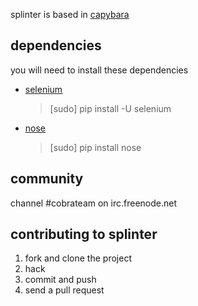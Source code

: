 splinter is based in [capybara](http://github.com/jnicklas/capybara)

## dependencies

you will need to install these dependencies

* [selenium](http://code.google.com/p/selenium/)
	> [sudo] pip install -U selenium
* [nose](http://code.google.com/p/python-nose/)
    > [sudo] pip install nose

## community

channel #cobrateam on irc.freenode.net

## contributing to splinter

1. fork and clone the project
2. hack
3. commit and push
4. send a pull request
